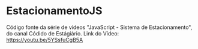 # EstacionamentoJS
Código fonte da série de vídeos "JavaScript - Sistema de Estacionamento", do canal Códido de Estágiário.
Link do Vídeo: https://youtu.be/5YSsfuCgB5A
